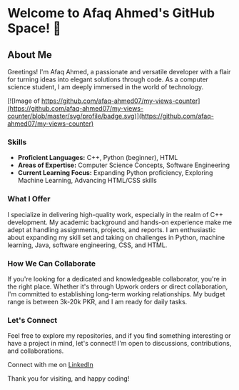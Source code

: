 # Welcome to Afaq Ahmed's GitHub Space! 🚀

## About Me

Greetings! I'm Afaq Ahmed, a passionate and versatile developer with a flair for turning ideas into elegant solutions through code. As a computer science student, I am deeply immersed in the world of technology.


[![Image of https://github.com/afaq-ahmed07/my-views-counter](https://github.com/afaq-ahmed07/my-views-counter/blob/master/svg/profile/badge.svg)](https://github.com/afaq-ahmed07/my-views-counter)

  

### Skills

- **Proficient Languages:** C++, Python (beginner), HTML
- **Areas of Expertise:** Computer Science Concepts, Software Engineering
- **Current Learning Focus:** Expanding Python proficiency, Exploring Machine Learning, Advancing HTML/CSS skills

### What I Offer

I specialize in delivering high-quality work, especially in the realm of C++ development. My academic background and hands-on experience make me adept at handling assignments, projects, and reports. I am enthusiastic about expanding my skill set and taking on challenges in Python, machine learning, Java, software engineering, CSS, and HTML.

### How We Can Collaborate

If you're looking for a dedicated and knowledgeable collaborator, you're in the right place. Whether it's through Upwork orders or direct collaboration, I'm committed to establishing long-term working relationships. My budget range is between 3k-20k PKR, and I am ready for daily tasks.

### Let's Connect

Feel free to explore my repositories, and if you find something interesting or have a project in mind, let's connect! I'm open to discussions, contributions, and collaborations.

Connect with me on [LinkedIn](https://www.linkedin.com/in/afaq-ahmed-shahbaz-80a682264/)

Thank you for visiting, and happy coding!

